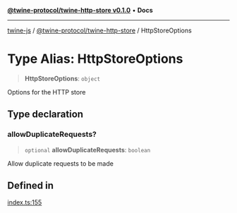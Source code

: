 [**@twine-protocol/twine-http-store v0.1.0**](../README.md) • **Docs**

***

[twine-js](../../../README.md) / [@twine-protocol/twine-http-store](../README.md) / HttpStoreOptions

# Type Alias: HttpStoreOptions

> **HttpStoreOptions**: `object`

Options for the HTTP store

## Type declaration

### allowDuplicateRequests?

> `optional` **allowDuplicateRequests**: `boolean`

Allow duplicate requests to be made

## Defined in

[index.ts:155](https://github.com/twine-protocol/twine-js/blob/bc5370ff2573a6e5e5c7a912acc672967ce4c5db/packages/twine-http-store/src/index.ts#L155)
